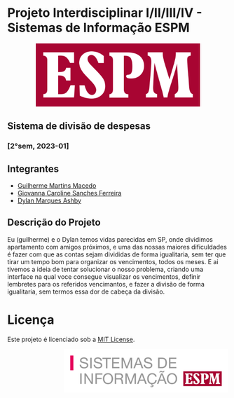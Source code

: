 # Projeto Interdisciplinar I/II/III/IV - Sistemas de Informação ESPM
<p align="center">
    <a href="https://www.espm.br/cursos-de-graduacao/sistemas-de-informacao/"><img src="https://raw.githubusercontent.com/tech-espm/misc-template/main/logo.png" alt="Sistemas de Informação ESPM" style="width: 375px;"/></a>
</p>

## Sistema de divisão de despesas
### [2°sem, 2023-01] 
## Integrantes
- [Guilherme Martins Macedo](https://github.com/gmacedo16)
- [Giovanna Caroline Sanches Ferreira](https://github.com/gihferreir4)
- [Dylan Marques Ashby](https://github.com/DylanAshbeer)

## Descrição do Projeto


Eu (guilherme) e o Dylan temos vidas parecidas em SP, onde dividimos apartamento com amigos próximos, e uma das
nossas maiores dificuldades é fazer com que as contas sejam divididas de forma igualitaria, sem ter que tirar um 
tempo bom para organizar os vencimentos, todos os meses. E ai tivemos a ideia de tentar solucionar o nosso problema,
criando uma interface na qual voce consegue visualizar os vencimentos, definir lembretes para os referidos vencimantos, 
e fazer a divisão de forma igualitaria, sem termos essa dor de cabeça da divisão.

# Licença

Este projeto é licenciado sob a [MIT License](https://github.com/tech-espm/inter-2sem-2023-fair-share/blob/main/LICENSE).

<p align="right">
    <a href="https://www.espm.br/cursos-de-graduacao/sistemas-de-informacao/"><img src="https://raw.githubusercontent.com/tech-espm/misc-template/main/logo-si-512.png" alt="Sistemas de Informação ESPM" style="width: 375px;"/></a>
</p>
